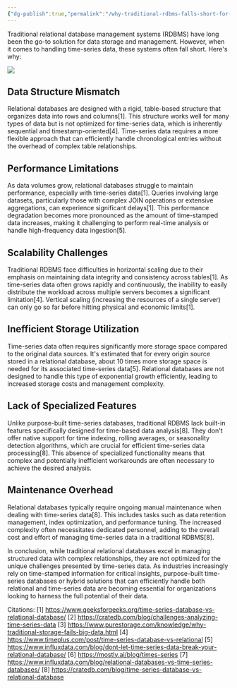 ```yaml
---
{"dg-publish":true,"permalink":"/why-traditional-rdbms-falls-short-for-time-series-data/"}
---
```


Traditional relational database management systems (RDBMS) have long been the go-to solution for data storage and management. However, when it comes to handling time-series data, these systems often fall short. Here's why:

![](https://i.imgur.com/bZftkpZ.png)

## Data Structure Mismatch

Relational databases are designed with a rigid, table-based structure that organizes data into rows and columns[1]. This structure works well for many types of data but is not optimized for time-series data, which is inherently sequential and timestamp-oriented[4]. Time-series data requires a more flexible approach that can efficiently handle chronological entries without the overhead of complex table relationships.

## Performance Limitations

As data volumes grow, relational databases struggle to maintain performance, especially with time-series data[1]. Queries involving large datasets, particularly those with complex JOIN operations or extensive aggregations, can experience significant delays[1]. This performance degradation becomes more pronounced as the amount of time-stamped data increases, making it challenging to perform real-time analysis or handle high-frequency data ingestion[5].

## Scalability Challenges

Traditional RDBMS face difficulties in horizontal scaling due to their emphasis on maintaining data integrity and consistency across tables[1]. As time-series data often grows rapidly and continuously, the inability to easily distribute the workload across multiple servers becomes a significant limitation[4]. Vertical scaling (increasing the resources of a single server) can only go so far before hitting physical and economic limits[1].

## Inefficient Storage Utilization

Time-series data often requires significantly more storage space compared to the original data sources. It's estimated that for every origin source stored in a relational database, about 10 times more storage space is needed for its associated time-series data[5]. Relational databases are not designed to handle this type of exponential growth efficiently, leading to increased storage costs and management complexity.

## Lack of Specialized Features

Unlike purpose-built time-series databases, traditional RDBMS lack built-in features specifically designed for time-based data analysis[8]. They don't offer native support for time indexing, rolling averages, or seasonality detection algorithms, which are crucial for efficient time-series data processing[8]. This absence of specialized functionality means that complex and potentially inefficient workarounds are often necessary to achieve the desired analysis.

## Maintenance Overhead

Relational databases typically require ongoing manual maintenance when dealing with time-series data[8]. This includes tasks such as data retention management, index optimization, and performance tuning. The increased complexity often necessitates dedicated personnel, adding to the overall cost and effort of managing time-series data in a traditional RDBMS[8].

In conclusion, while traditional relational databases excel in managing structured data with complex relationships, they are not optimized for the unique challenges presented by time-series data. As industries increasingly rely on time-stamped information for critical insights, purpose-built time-series databases or hybrid solutions that can efficiently handle both relational and time-series data are becoming essential for organizations looking to harness the full potential of their data.

Citations:
[1] https://www.geeksforgeeks.org/time-series-database-vs-relational-database/
[2] https://cratedb.com/blog/challenges-analyzing-time-series-data
[3] https://www.purestorage.com/knowledge/why-traditional-storage-fails-big-data.html
[4] https://www.timeplus.com/post/time-series-database-vs-relational
[5] https://www.influxdata.com/blog/dont-let-time-series-data-break-your-relational-database/
[6] https://mostly.ai/blog/times-series
[7] https://www.influxdata.com/blog/relational-databases-vs-time-series-databases/
[8] https://cratedb.com/blog/time-series-database-vs-relational-database